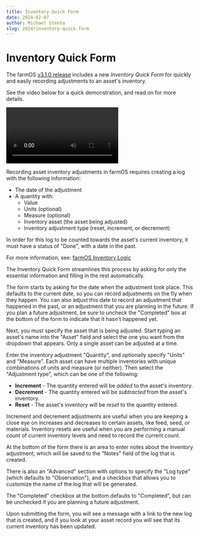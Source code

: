 ```yaml
---
title: Inventory Quick Form
date: 2024-02-07
author: Michael Stenta
slug: 2024/inventory-quick-form
---
```


# Inventory Quick Form

The farmOS [v3.1.0 release](https://github.com/farmOS/farmOS/releases/tag/3.1.0)
includes a new *Inventory Quick Form* for quickly and easily recording
adjustments to an asset's inventory.

See the video below for a quick demonstration, and read on for more details.

<video controls>
  <source src="./inventory.webm" type="video/webm">
</video>

Recording asset inventory adjustments in farmOS requires creating a log with the
following information:

- The date of the adjustment
- A quantity with:
    - Value
    - Units (optional)
    - Measure (optional)
    - Inventory asset (the asset being adjusted)
    - Inventory adjustment type (reset, increment, or decrement)

In order for this log to be counted towards the asset's current inventory, it
must have a status of "Done", with a date in the past.

For more information, see:
[farmOS Inventory Logic](https://farmOS.org/model/logic/inventory)

The Inventory Quick Form streamlines this process by asking for only the
essential information and filling in the rest automatically.

The form starts by asking for the date when the adjustment took place. This
defaults to the current date, so you can record adjustments on the fly when they
happen. You can also adjust this date to record an adjustment that happened in
the past, or an adjustment that you are planning in the future. If you plan a
future adjustment, be sure to uncheck the "Completed" box at the bottom of the
form to indicate that it hasn't happened yet.

Next, you must specify the asset that is being adjusted. Start typing an asset's
name into the "Asset" field and select the one you want from the dropdown that
appears. Only a single asset can be adjusted at a time.

Enter the inventory adjustment "Quantity", and optionally specify "Units" and
"Measure". Each asset can have multiple inventories with unique combinations of
units and measure (or neither). Then select the "Adjustment type", which can be
one of the following:

- **Increment** - The quantity entered will be *added* to the asset's
  inventory.
- **Decrement** - The quantity entered will be *subtracted* from the asset's
  inventory.
- **Reset** - The asset's inventory will be *reset* to the quantity entered.

Increment and decrement adjustments are useful when you are keeping a close eye
on increases and decreases to certain assets, like feed, seed, or materials.
Inventory resets are useful when you are performing a manual count of current
inventory levels and need to record the current count.

At the bottom of the form there is an area to enter notes about the inventory
adjustment, which will be saved to the "Notes" field of the log that is created.

There is also an "Advanced" section with options to specify the "Log type"
(which defaults to "Observation"), and a checkbox that allows you to customize
the name of the log that will be generated.

The "Completed" checkbox at the bottom defaults to "Completed", but can be
unchecked if you are planning a future adjustment.

Upon submitting the form, you will see a message with a link to the new log that
is created, and if you look at your asset record you will see that its current
inventory has been updated.
